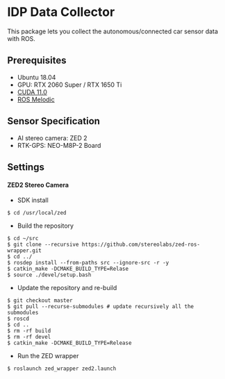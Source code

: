 # IDP Data Collector

This package lets you collect the autonomous/connected car sensor data with ROS.

## Prerequisites

- Ubuntu 18.04
- GPU: RTX 2060 Super / RTX 1650 Ti
- [CUDA 11.0](https://developer.nvidia.com/cuda-downloads)
- [ROS Melodic](http://wiki.ros.org/melodic/Installation/Ubuntu)


## Sensor Specification

- AI stereo camera: ZED 2
- RTK-GPS: NEO-M8P-2 Board


## Settings

#### ZED2 Stereo Camera

- SDK install
```
$ cd /usr/local/zed
```

- Build the repository
```
$ cd ~/src
$ git clone --recursive https://github.com/stereolabs/zed-ros-wrapper.git
$ cd ../
$ rosdep install --from-paths src --ignore-src -r -y
$ catkin_make -DCMAKE_BUILD_TYPE=Relase
$ source ./devel/setup.bash
```

- Update the repository and re-build
```
$ git checkout master
$ git pull --recurse-submodules # update recursively all the submodules
$ roscd
$ cd ..
$ rm -rf build
$ rm -rf devel
$ catkin_make -DCMAKE_BUILD_TYPE=Release
```

- Run the ZED wrapper
```
$ roslaunch zed_wrapper zed2.launch
```
